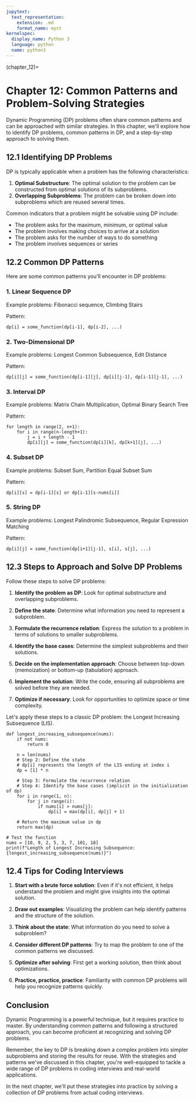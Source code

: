 ```yaml
---
jupytext:
  text_representation:
    extension: .md
    format_name: myst
kernelspec:
  display_name: Python 3
  language: python
  name: python3
---
```


(chapter_12)=

# Chapter 12: Common Patterns and Problem-Solving Strategies

Dynamic Programming (DP) problems often share common patterns and can be approached with similar strategies. In this chapter, we'll explore how to identify DP problems, common patterns in DP, and a step-by-step approach to solving them.

## 12.1 Identifying DP Problems

DP is typically applicable when a problem has the following characteristics:

1. **Optimal Substructure**: The optimal solution to the problem can be constructed from optimal solutions of its subproblems.
2. **Overlapping Subproblems**: The problem can be broken down into subproblems which are reused several times.

Common indicators that a problem might be solvable using DP include:

- The problem asks for the maximum, minimum, or optimal value
- The problem involves making choices to arrive at a solution
- The problem asks for the number of ways to do something
- The problem involves sequences or series

## 12.2 Common DP Patterns

Here are some common patterns you'll encounter in DP problems:

### 1. Linear Sequence DP

Example problems: Fibonacci sequence, Climbing Stairs

Pattern:
```{code-cell} python3
dp[i] = some_function(dp[i-1], dp[i-2], ...)
```

### 2. Two-Dimensional DP

Example problems: Longest Common Subsequence, Edit Distance

Pattern:
```{code-cell} python3
dp[i][j] = some_function(dp[i-1][j], dp[i][j-1], dp[i-1][j-1], ...)
```

### 3. Interval DP

Example problems: Matrix Chain Multiplication, Optimal Binary Search Tree

Pattern:
```{code-cell} python3
for length in range(2, n+1):
    for i in range(n-length+1):
        j = i + length - 1
        dp[i][j] = some_function(dp[i][k], dp[k+1][j], ...)
```

### 4. Subset DP

Example problems: Subset Sum, Partition Equal Subset Sum

Pattern:
```{code-cell} python3
dp[i][s] = dp[i-1][s] or dp[i-1][s-nums[i]]
```

### 5. String DP

Example problems: Longest Palindromic Subsequence, Regular Expression Matching

Pattern:
```{code-cell} python3
dp[i][j] = some_function(dp[i+1][j-1], s[i], s[j], ...)
```

## 12.3 Steps to Approach and Solve DP Problems

Follow these steps to solve DP problems:

1. **Identify the problem as DP**: Look for optimal substructure and overlapping subproblems.

2. **Define the state**: Determine what information you need to represent a subproblem.

3. **Formulate the recurrence relation**: Express the solution to a problem in terms of solutions to smaller subproblems.

4. **Identify the base cases**: Determine the simplest subproblems and their solutions.

5. **Decide on the implementation approach**: Choose between top-down (memoization) or bottom-up (tabulation) approach.

6. **Implement the solution**: Write the code, ensuring all subproblems are solved before they are needed.

7. **Optimize if necessary**: Look for opportunities to optimize space or time complexity.

Let's apply these steps to a classic DP problem: the Longest Increasing Subsequence (LIS).

```{code-cell} python3
def longest_increasing_subsequence(nums):
    if not nums:
        return 0
    
    n = len(nums)
    # Step 2: Define the state
    # dp[i] represents the length of the LIS ending at index i
    dp = [1] * n
    
    # Step 3: Formulate the recurrence relation
    # Step 4: Identify the base cases (implicit in the initialization of dp)
    for i in range(1, n):
        for j in range(i):
            if nums[i] > nums[j]:
                dp[i] = max(dp[i], dp[j] + 1)
    
    # Return the maximum value in dp
    return max(dp)

# Test the function
nums = [10, 9, 2, 5, 3, 7, 101, 18]
print(f"Length of Longest Increasing Subsequence: {longest_increasing_subsequence(nums)}")
```

## 12.4 Tips for Coding Interviews

1. **Start with a brute force solution**: Even if it's not efficient, it helps understand the problem and might give insights into the optimal solution.

2. **Draw out examples**: Visualizing the problem can help identify patterns and the structure of the solution.

3. **Think about the state**: What information do you need to solve a subproblem?

4. **Consider different DP patterns**: Try to map the problem to one of the common patterns we discussed.

5. **Optimize after solving**: First get a working solution, then think about optimizations.

6. **Practice, practice, practice**: Familiarity with common DP problems will help you recognize patterns quickly.

## Conclusion

Dynamic Programming is a powerful technique, but it requires practice to master. By understanding common patterns and following a structured approach, you can become proficient at recognizing and solving DP problems.

Remember, the key to DP is breaking down a complex problem into simpler subproblems and storing the results for reuse. With the strategies and patterns we've discussed in this chapter, you're well-equipped to tackle a wide range of DP problems in coding interviews and real-world applications.

In the next chapter, we'll put these strategies into practice by solving a collection of DP problems from actual coding interviews.